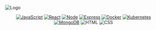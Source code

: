 ![Logo](src/assets/PodzLogo.png)

<div align='center'>

  [![JavaScript](https://img.shields.io/badge/javascript-yellow?style=for-the-badge&logo=javascript&logoColor=white)](https://www.javascript.com/)
  [![React](https://img.shields.io/badge/-react-61DAFB?style=for-the-badge&logo=react&logoColor=white)](https://react.dev/)
  [![Node](https://img.shields.io/badge/-node-339933?style=for-the-badge&logo=node.js&logoColor=white)](https://nodejs.org/en)
  [![Express](https://img.shields.io/badge/-Express-000000?style=for-the-badge&logo=express&logoColor=white)](https://expressjs.com/)
  [![Docker](https://img.shields.io/badge/docker-%232496ED?style=for-the-badge&logo=docker&logoColor=white)](https://www.docker.com/)
  [![Kubernetes](https://img.shields.io/badge/kubernetes-%23326CE5?style=for-the-badge&logo=kubernetes&logoColor=white)](https://kubernetes.io/)
  [![MongoDB](https://img.shields.io/badge/MongoDB-4EA94B?style=for-the-badge&logo=mongodb&logoColor=white)](https://www.mongodb.com/)
  ![HTML](https://img.shields.io/badge/HTML5-E34F26?style=for-the-badge&logo=html5&logoColor=white)
  ![CSS](https://img.shields.io/badge/CSS3-1572B6?style=for-the-badge&logo=css3&logoColor=white)

</div>
